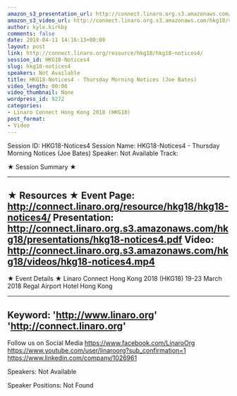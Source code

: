 ```yaml
---
amazon_s3_presentation_url: http://connect.linaro.org.s3.amazonaws.com/hkg18/presentations/hkg18-notices4.pdf
amazon_s3_video_url: http://connect.linaro.org.s3.amazonaws.com/hkg18/videos/hkg18-notices4.mp4
author: kyle.kirkby
comments: false
date: 2018-04-11 14:16:13+00:00
layout: post
link: http://connect.linaro.org/resource/hkg18/hkg18-notices4/
session_id: HKG18-Notices4
slug: hkg18-notices4
speakers: Not Available
title: HKG18-Notices4 - Thursday Morning Notices (Joe Bates)
video_length: 00:00
video_thumbnail: None
wordpress_id: 9272
categories:
- Linaro Connect Hong Kong 2018 (HKG18)
post_format:
- Video
---
```


Session ID: HKG18-Notices4
Session Name: HKG18-Notices4 - Thursday Morning Notices (Joe Bates)
Speaker: Not Available
Track: 


★ Session Summary ★

---------------------------------------------------
★ Resources ★
Event Page: http://connect.linaro.org/resource/hkg18/hkg18-notices4/
Presentation: http://connect.linaro.org.s3.amazonaws.com/hkg18/presentations/hkg18-notices4.pdf
Video: http://connect.linaro.org.s3.amazonaws.com/hkg18/videos/hkg18-notices4.mp4
 ---------------------------------------------------
★ Event Details ★
Linaro Connect Hong Kong 2018 (HKG18)
19-23 March 2018 
Regal Airport Hotel Hong Kong

---------------------------------------------------
Keyword: 
'http://www.linaro.org'
'http://connect.linaro.org'
---------------------------------------------------
Follow us on Social Media
https://www.facebook.com/LinaroOrg
https://www.youtube.com/user/linaroorg?sub_confirmation=1
https://www.linkedin.com/company/1026961

Speakers: Not Available

Speaker Positions: Not Found


